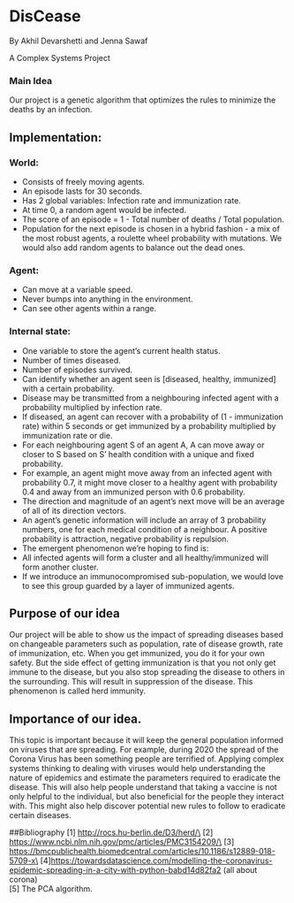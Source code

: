 # DisCease

By Akhil Devarshetti and Jenna Sawaf

A Complex Systems Project

### Main Idea
Our project is a genetic algorithm that optimizes the rules to minimize the deaths by an infection.

## Implementation:
### World:
  - Consists of freely moving agents.
  - An episode lasts for 30 seconds.
  - Has 2 global variables: Infection rate and immunization rate.
  - At time 0, a random agent would be infected.
  - The score of an episode = 1 - Total number of deaths / Total population.
  - Population for the next episode is chosen in a hybrid fashion - a mix of the most robust agents, a roulette wheel probability with mutations. We would also add random agents to balance out the dead ones.
### Agent:
  - Can move at a variable speed.
  - Never bumps into anything in the environment.
  - Can see other agents within a range.
### Internal state:
  - One variable to store the agent’s current health status.
  - Number of times diseased.
  - Number of episodes survived.
  - Can identify whether an agent seen is [diseased, healthy, immunized] with a certain probability.
  - Disease may be transmitted from a neighbouring infected agent with a probability multiplied by infection rate.
  - If diseased, an agent can recover with a probability of (1 - immunization rate) within 5 seconds or get immunized by a probability multiplied by immunization rate or die.
  - For each neighbouring agent S of an agent A, A can move away or closer to S based on S’ health condition with a unique and fixed probability.
  - For example, an agent might move away from an infected agent with probability 0.7, it might move closer to a healthy agent with probability 0.4 and away from an immunized person with 0.6 probability.
  - The direction and magnitude of an agent’s next move will be an average of all of its direction vectors.
  - An agent’s genetic information will include an array of 3 probability numbers, one for each medical condition of a neighbour. A positive probability is attraction, negative probability is repulsion.
  - The emergent phenomenon we’re hoping to find is:
  - All infected agents will form a cluster and all healthy/immunized will form another cluster.
  - If we introduce an immunocompromised sub-population, we would love to see this group guarded by a layer of immunized agents.

## Purpose of our idea
Our project will be able to show us the impact of spreading diseases based on changeable parameters such as population, rate of disease growth, rate of immunization, etc. 
When you get immunized, you do it for your own safety. But the side effect of getting immunization is that you not only get immune to the disease, but you also stop spreading the disease to others in the surrounding. This will result in suppression of the disease. This phenomenon is called herd immunity.
## Importance of our idea.
This topic is important because it will keep the general population informed on viruses that are spreading. For example, during 2020 the spread of the Corona Virus has been something people are terrified of. Applying complex systems thinking to dealing with viruses would help understanding the nature of epidemics and estimate the parameters required to eradicate the disease. This will also help people understand that taking a vaccine is not only helpful to the individual, but also beneficial for the people they interact with. This might also help discover potential new rules to follow to eradicate certain diseases.

##Bibliography
[1] http://rocs.hu-berlin.de/D3/herd/\
[2] https://www.ncbi.nlm.nih.gov/pmc/articles/PMC3154209/\
[3] https://bmcpublichealth.biomedcentral.com/articles/10.1186/s12889-018-5709-x\
[4]https://towardsdatascience.com/modelling-the-coronavirus-epidemic-spreading-in-a-city-with-python-babd14d82fa2 (all about corona)\
[5] The PCA algorithm.

